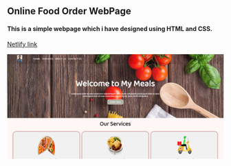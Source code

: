## Online Food Order WebPage
#### This is a simple webpage which i have designed using **HTML** and **CSS**.
[Netlify link]()

![error](./FoodOrder.png)
